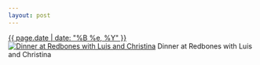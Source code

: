 ```yaml
---
layout: post
---
```


<p>
  <time><a href="/4">{{ page.date | date: "%B %e, %Y" }}</a></time>
  <a href="/4"><img src="{{ site.assets_url }}/4-640.jpg" srcset="{{ site.assets_url }}/4-1280.jpg 1280w, {{ site.assets_url }}/4-960.jpg 960w, {{ site.assets_url }}/4-640.jpg 640w, {{ site.assets_url }}/4-320.jpg 320w" sizes="(min-width: 700px) 50vw, calc(100vw - 2rem)" alt="Dinner at Redbones with Luis and Christina" /></a>
  <span>Dinner at Redbones with Luis and Christina</span>
</p>
